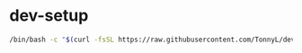 # dev-setup

```bash
/bin/bash -c "$(curl -fsSL https://raw.githubusercontent.com/TonnyL/dev-setup/main/setup.sh)"
```